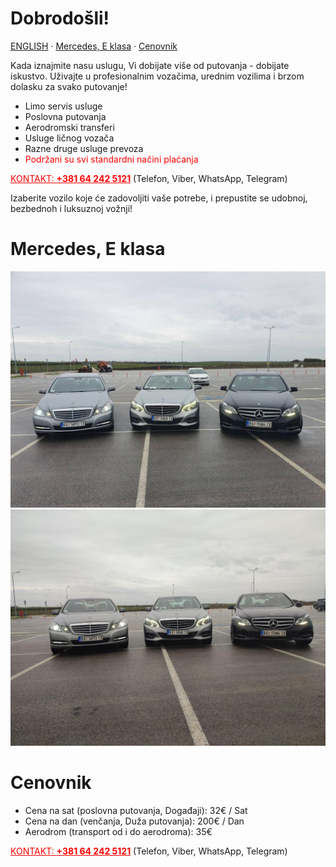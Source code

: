 # Dobrodošli!

[ENGLISH](/en) · [Mercedes, E klasa](#mercedes-e-klasa) · [Cenovnik](#cenovnik)

Kada iznajmite nasu uslugu, Vi dobijate više od putovanja - dobijate iskustvo.
Uživajte u profesionalnim vozačima, urednim vozilima i brzom dolasku za svako putovanje!

- Limo servis usluge
- Poslovna putovanja
- Aerodromski transferi
- Usluge ličnog vozača
- Razne druge usluge prevoza
- <a style="color:red">Podržani su svi standardni načini plaćanja</a>

<a href="tel:+381642425121" style="color:red">KONTAKT: <strong>+381 64 242 5121</strong></a> (Telefon, Viber, WhatsApp, Telegram)

Izaberite vozilo koje će zadovoljiti vaše potrebe, i prepustite se udobnoj, bezbednoh i luksuznoj vožnji!

# Mercedes, E klasa

![](images/photo_2023-03-28_19-59-29.jpg)
![](images/photo_2023-03-28_19-59-50.jpg)

# Cenovnik

- Cena na sat (poslovna putovanja, Događaji): 32€ / Sat
- Cena na dan (venčanja, Duža putovanja):     200€ / Dan
- Aerodrom (transport od i do aerodroma):     35€

<a href="tel:+381642425121" style="color:red">KONTAKT: <strong>+381 64 242 5121</strong></a> (Telefon, Viber, WhatsApp, Telegram)